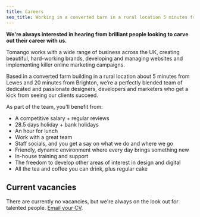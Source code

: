 ```yaml
---
title: Careers
seo_title: Working in a converted barn in a rural location 5 minutes from Lewes and 20 minutes from Brighton, find out what's so great about working for Tomango.
---
```


**We're always interested in hearing from brilliant people looking to carve out their career with us.**

Tomango works with a wide range of business across the UK, creating beautiful, hard-working brands, developing and managing websites and implementing killer online marketing campaigns.

Based in a converted farm building in a rural location about 5 minutes from Lewes and 20 minutes from Brighton, we’re a perfectly blended team of dedicated and passionate designers, developers and marketers who get a kick from seeing our clients succeed.

As part of the team, you'll benefit from:

- A competitive salary + regular reviews
- 28.5 days holiday + bank holidays
- An hour for lunch
- Work with a great team
- Staff socials, and you get a say on what we do and where we go
- Friendly, dynamic environment where every day brings something new
- In-house training and support
- The freedom to develop other areas of interest in design and digital
- All the tea and coffee you can drink, plus regular cake

## Current vacancies
There are currently no vacancies, but we're always on the look out for talented people. [Email your CV](mailto:jobs@tomango.co.uk).
